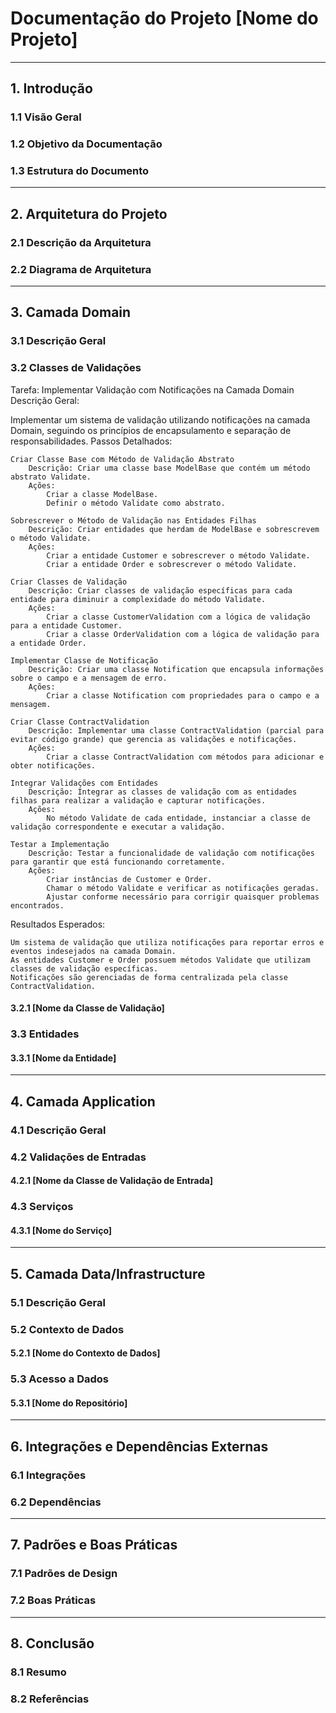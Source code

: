 # Documentação do Projeto [Nome do Projeto]

---

## 1. Introdução
### 1.1 Visão Geral
### 1.2 Objetivo da Documentação
### 1.3 Estrutura do Documento

---

## 2. Arquitetura do Projeto
### 2.1 Descrição da Arquitetura
### 2.2 Diagrama de Arquitetura

---

## 3. Camada Domain
### 3.1 Descrição Geral
### 3.2 Classes de Validações
Tarefa: Implementar Validação com Notificações na Camada Domain
Descrição Geral:

Implementar um sistema de validação utilizando notificações na camada Domain, seguindo os princípios de encapsulamento e separação de responsabilidades.
Passos Detalhados:

    Criar Classe Base com Método de Validação Abstrato
        Descrição: Criar uma classe base ModelBase que contém um método abstrato Validate.
        Ações:
            Criar a classe ModelBase.
            Definir o método Validate como abstrato.

    Sobrescrever o Método de Validação nas Entidades Filhas
        Descrição: Criar entidades que herdam de ModelBase e sobrescrevem o método Validate.
        Ações:
            Criar a entidade Customer e sobrescrever o método Validate.
            Criar a entidade Order e sobrescrever o método Validate.

    Criar Classes de Validação
        Descrição: Criar classes de validação específicas para cada entidade para diminuir a complexidade do método Validate.
        Ações:
            Criar a classe CustomerValidation com a lógica de validação para a entidade Customer.
            Criar a classe OrderValidation com a lógica de validação para a entidade Order.

    Implementar Classe de Notificação
        Descrição: Criar uma classe Notification que encapsula informações sobre o campo e a mensagem de erro.
        Ações:
            Criar a classe Notification com propriedades para o campo e a mensagem.

    Criar Classe ContractValidation
        Descrição: Implementar uma classe ContractValidation (parcial para evitar código grande) que gerencia as validações e notificações.
        Ações:
            Criar a classe ContractValidation com métodos para adicionar e obter notificações.

    Integrar Validações com Entidades
        Descrição: Integrar as classes de validação com as entidades filhas para realizar a validação e capturar notificações.
        Ações:
            No método Validate de cada entidade, instanciar a classe de validação correspondente e executar a validação.

    Testar a Implementação
        Descrição: Testar a funcionalidade de validação com notificações para garantir que está funcionando corretamente.
        Ações:
            Criar instâncias de Customer e Order.
            Chamar o método Validate e verificar as notificações geradas.
            Ajustar conforme necessário para corrigir quaisquer problemas encontrados.

Resultados Esperados:

    Um sistema de validação que utiliza notificações para reportar erros e eventos indesejados na camada Domain.
    As entidades Customer e Order possuem métodos Validate que utilizam classes de validação específicas.
    Notificações são gerenciadas de forma centralizada pela classe ContractValidation.
#### 3.2.1 [Nome da Classe de Validação]
### 3.3 Entidades
#### 3.3.1 [Nome da Entidade]

---

## 4. Camada Application
### 4.1 Descrição Geral
### 4.2 Validações de Entradas
#### 4.2.1 [Nome da Classe de Validação de Entrada]
### 4.3 Serviços
#### 4.3.1 [Nome do Serviço]

---

## 5. Camada Data/Infrastructure
### 5.1 Descrição Geral
### 5.2 Contexto de Dados
#### 5.2.1 [Nome do Contexto de Dados]
### 5.3 Acesso a Dados
#### 5.3.1 [Nome do Repositório]

---

## 6. Integrações e Dependências Externas
### 6.1 Integrações
### 6.2 Dependências

---

## 7. Padrões e Boas Práticas
### 7.1 Padrões de Design
### 7.2 Boas Práticas

---

## 8. Conclusão
### 8.1 Resumo
### 8.2 Referências

